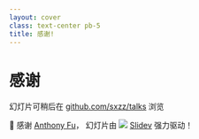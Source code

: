 ```yaml
---
layout: cover
class: text-center pb-5
title: 感谢!
---
```


# 感谢


<span>

幻灯片可稍后在 <ri-github-fill/> [github.com/sxzz/talks](https://github.com/sxzz/talks) 浏览

</span>

<div text-sm>
<span>💖</span>
<span op60>
感谢
<a href="https://github.com/antfu" target="_blank">Anthony Fu</a>，
幻灯片由
<img src="/slidev.svg" w-1em inline />
<a href="https://sli.dev/" target="_blank"> Slidev</a>
强力驱动！
</span>
</div>

<!-- 
最后，今天我的分享就到这里。感谢大家，下次再见！
-->
